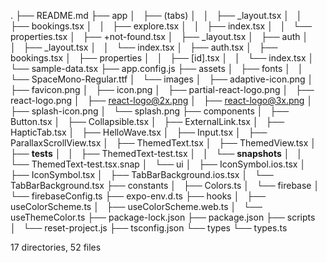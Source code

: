 .
├── README.md
├── app
│   ├── (tabs)
│   │   ├── _layout.tsx
│   │   ├── bookings.tsx
│   │   ├── explore.tsx
│   │   ├── index.tsx
│   │   └── properties.tsx
│   ├── +not-found.tsx
│   ├── _layout.tsx
│   ├── auth
│   │   ├── _layout.tsx
│   │   └── index.tsx
│   ├── auth.tsx
│   ├── bookings.tsx
│   ├── properties
│   │   ├── [id].tsx
│   │   └── index.tsx
│   └── sample-data.tsx
├── app.config.js
├── assets
│   ├── fonts
│   │   └── SpaceMono-Regular.ttf
│   └── images
│       ├── adaptive-icon.png
│       ├── favicon.png
│       ├── icon.png
│       ├── partial-react-logo.png
│       ├── react-logo.png
│       ├── react-logo@2x.png
│       ├── react-logo@3x.png
│       ├── splash-icon.png
│       └── splash.png
├── components
│   ├── Button.tsx
│   ├── Collapsible.tsx
│   ├── ExternalLink.tsx
│   ├── HapticTab.tsx
│   ├── HelloWave.tsx
│   ├── Input.tsx
│   ├── ParallaxScrollView.tsx
│   ├── ThemedText.tsx
│   ├── ThemedView.tsx
│   ├── __tests__
│   │   ├── ThemedText-test.tsx
│   │   └── __snapshots__
│   │       └── ThemedText-test.tsx.snap
│   └── ui
│       ├── IconSymbol.ios.tsx
│       ├── IconSymbol.tsx
│       ├── TabBarBackground.ios.tsx
│       └── TabBarBackground.tsx
├── constants
│   ├── Colors.ts
│   └── firebase
│       └── firebaseConfig.ts
├── expo-env.d.ts
├── hooks
│   ├── useColorScheme.ts
│   ├── useColorScheme.web.ts
│   └── useThemeColor.ts
├── package-lock.json
├── package.json
├── scripts
│   └── reset-project.js
├── tsconfig.json
└── types
    └── types.ts

17 directories, 52 files
